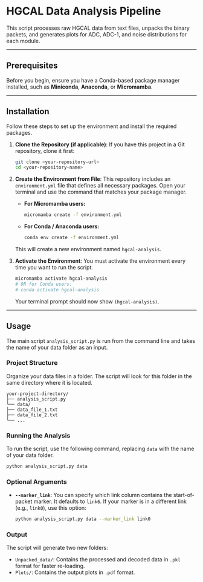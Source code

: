 # HGCAL Data Analysis Pipeline

This script processes raw HGCAL data from text files, unpacks the binary packets, and generates plots for ADC, ADC-1, and noise distributions for each module.

---

## Prerequisites

Before you begin, ensure you have a Conda-based package manager installed, such as **Miniconda**, **Anaconda**, or **Micromamba**.

---

## Installation

Follow these steps to set up the environment and install the required packages.

1.  **Clone the Repository (if applicable)**:
    If you have this project in a Git repository, clone it first:
    ```bash
    git clone <your-repository-url>
    cd <your-repository-name>
    ```

2.  **Create the Environment from File**:
    This repository includes an `environment.yml` file that defines all necessary packages. Open your terminal and use the command that matches your package manager.

    * **For Micromamba users:**
        ```bash
        micromamba create -f environment.yml
        ```

    * **For Conda / Anaconda users:**
        ```bash
        conda env create -f environment.yml
        ```
    This will create a new environment named `hgcal-analysis`.

3.  **Activate the Environment**:
    You must activate the environment every time you want to run the script.
    ```bash
    micromamba activate hgcal-analysis
    # OR for Conda users:
    # conda activate hgcal-analysis
    ```
    Your terminal prompt should now show `(hgcal-analysis)`.

---

## Usage

The main script `analysis_script.py` is run from the command line and takes the name of your data folder as an input.

### Project Structure

Organize your data files in a folder. The script will look for this folder in the same directory where it is located.
```
your-project-directory/
├── analysis_script.py
└── data/
├── data_file_1.txt
├── data_file_2.txt
└── ...
```

### Running the Analysis

To run the script, use the following command, replacing `data` with the name of your data folder.

```bash
python analysis_script.py data
```

### Optional Arguments

* **`--marker_link`**: You can specify which link column contains the start-of-packet marker. It defaults to `link6`. If your marker is in a different link (e.g., `link0`), use this option:

    ```bash
    python analysis_script.py data --marker_link link0
    ```

### Output

The script will generate two new folders:

* `Unpacked_data/`: Contains the processed and decoded data in `.pkl` format for faster re-loading.
* `Plots/`: Contains the output plots in `.pdf` format.

